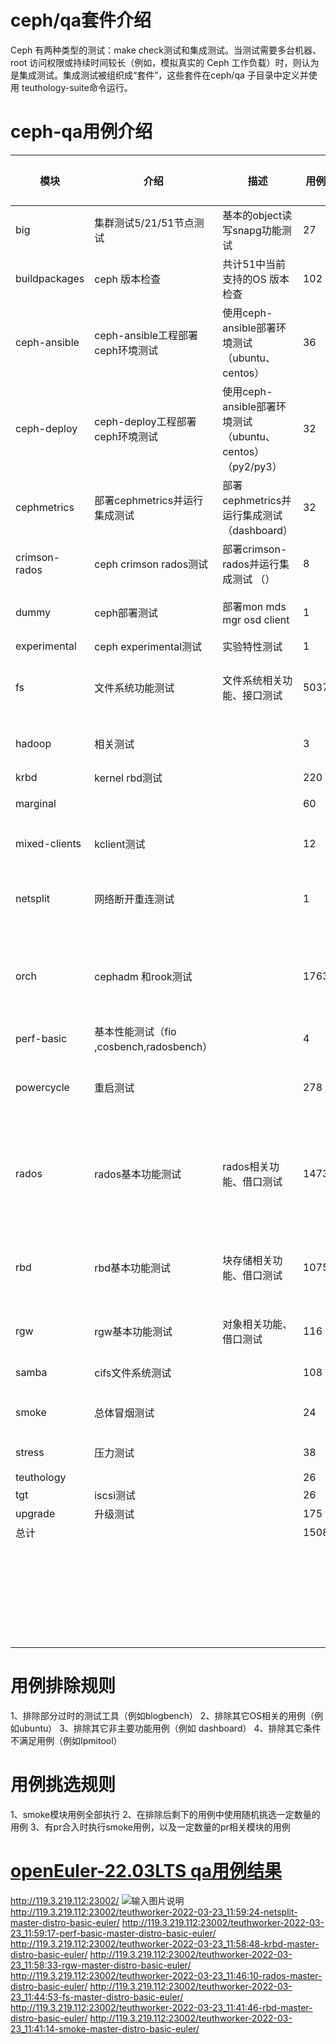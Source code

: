 # ceph/qa套件介绍
  Ceph 有两种类型的测试：make check测试和集成测试。当测试需要多台机器、root 访问权限或持续时间较长（例如，模拟真实的 Ceph 工作负载）时，则认为是集成测试。集成测试被组织成“套件”，这些套件在ceph/qa 子目录中定义并使用 teuthology-suite命令运行。
# ceph-qa用例介绍
| 模块 | 介绍 | 描述 | 用例个数 | 预计测试用例 | 排除条件 | 
|  -- | -- | -- | -- | -- | -- |
| big | 集群测试5/21/51节点测试 | 基本的object读写snapg功能测试 | 27 | 0 | 大规模条件不满足 | 
| buildpackages | ceph 版本检查 | 共计51中当前支持的OS  版本检查 | 102 | 0 | 没必要跑 | 
| ceph-ansible | ceph-ansible工程部署ceph环境测试 | 使用ceph-ansible部署环境测试（ubuntu、centos） | 36 | 0 | 目前不支持openEuler（需要适配） | 
| ceph-deploy | ceph-deploy工程部署ceph环境测试 | 使用ceph-ansible部署环境测试（ubuntu、centos）（py2/py3） | 32 | 0 | 目前不支持openEuler | 
| cephmetrics | 部署cephmetrics并运行集成测试 | 部署cephmetrics并运行集成测试（dashboard） | 32 | 0 | 非主要功能，暂不测试 | 
| crimson-rados | ceph  crimson rados测试 | 部署crimson-rados并运行集成测试 （） | 8 | 0 | 开发中，暂不测试 | 
| dummy | ceph部署测试 | 部署mon mds mgr osd client | 1 | 1 | 基本功能，以下用例会包含 | 
| experimental | ceph experimental测试 | 实验特性测试 | 1 | 0 |  | 
| fs | 文件系统功能测试 | 文件系统相关功能、接口测试 | 5037 | 50 | 1、排除valgrind及upgrade用例 | 
| hadoop | 相关测试 |  | 3 | 0 | 1、依赖mvn源网络不可达 | 
| krbd | kernel rbd测试 |  | 220 | 20 |  | 
| marginal |  |  | 60 | 0 | 边缘用例，暂不测试 | 
| mixed-clients | kclient测试 |  | 12 | 2 | 排除blogbench测试用例 | 
| netsplit | 网络断开重连测试 |  | 1 | 1 | 指定ubuntu用例（待适配） | 
| orch | cephadm 和rook测试 |  | 17633 | 0 | cephadm依赖docker，rook指定ubuntu(待适配) | 
| perf-basic | 基本性能测试（fio ,cosbench,radosbench） |  | 4 | 4 |  | 
| powercycle | 重启测试 |  | 278 | 15 | 1、排除掉部分依赖ipmitool命令操作 | 
| rados | rados基本功能测试 | rados相关功能、借口测试 | 1473815 | 80 | 1、排除valgrind及upgrade用例（可以进一步精简用例，随机跑一些用例） | 
| rbd | rbd基本功能测试 | 块存储相关功能、借口测试 | 10751 | 120 | 1、排除qemu相关用例（虚拟机里起虚拟机） | 
| rgw | rgw基本功能测试 | 对象相关功能、借口测试 | 116 | 30 | 1、依赖mvn源网络不可达 | 
| samba | cifs文件系统测试 |  | 108 | 0 | 1、环境不支持 | 
| smoke | 总体冒烟测试 |  | 24 | 23 | 1、排除blogbench用例 | 
| stress | 压力测试 |  | 38 | 0 | 1、虚拟机环境不支持 | 
| teuthology |  |  | 26 | 0 |  | 
| tgt | iscsi测试 |  | 26 | 1 |  | 
| upgrade | 升级测试 |  | 175 | 0 |  | 
| 总计 |  |  | 1508566 | 348 |  | 
|  |  |  |  |  |  | 
|  |  |  |  |  |  | 
|  |  |  |  | PR： | 跑smoke + 具体模块 | 
|  |  |  |  | 版本： | 跑全量（用例为筛选后的随机选出用例数量） | 
# 用例排除规则
1、排除部分过时的测试工具（例如blogbench）
2、排除其它OS相关的用例（例如ubuntu）
3、排除其它非主要功能用例（例如 dashboard）
4、排除其它条件不满足用例（例如Ipmitool）
# 用例挑选规则
1、smoke模块用例全部执行
2、在排除后剩下的用例中使用随机挑选一定数量的用例
3、有pr合入时执行smoke用例，以及一定数量的pr相关模块的用例

# [openEuler-22.03LTS qa用例结果](https://gitee.com/src-openeuler/ceph/issues/I4ZSWW)
http://119.3.219.112:23002/
![输入图片说明](https://images.gitee.com/uploads/images/2022/0328/090058_53029e48_8819970.png "在这里输入图片标题")
http://119.3.219.112:23002/teuthworker-2022-03-23_11:59:24-netsplit-master-distro-basic-euler/
http://119.3.219.112:23002/teuthworker-2022-03-23_11:59:17-perf-basic-master-distro-basic-euler/
http://119.3.219.112:23002/teuthworker-2022-03-23_11:58:48-krbd-master-distro-basic-euler/
http://119.3.219.112:23002/teuthworker-2022-03-23_11:58:33-rgw-master-distro-basic-euler/
http://119.3.219.112:23002/teuthworker-2022-03-23_11:46:10-rados-master-distro-basic-euler/
http://119.3.219.112:23002/teuthworker-2022-03-23_11:44:53-fs-master-distro-basic-euler/
http://119.3.219.112:23002/teuthworker-2022-03-23_11:41:46-rbd-master-distro-basic-euler/
http://119.3.219.112:23002/teuthworker-2022-03-23_11:41:14-smoke-master-distro-basic-euler/